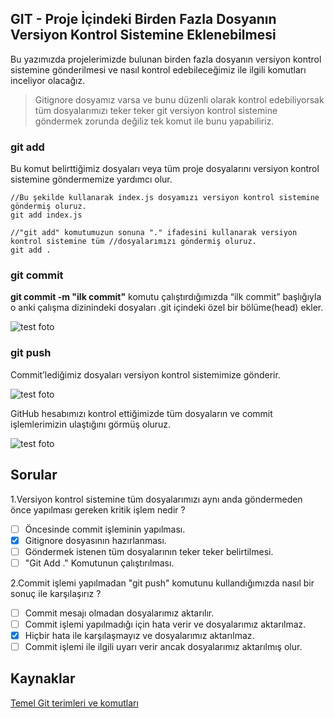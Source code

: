 ## GIT - Proje İçindeki Birden Fazla Dosyanın Versiyon Kontrol Sistemine Eklenebilmesi

Bu yazımızda projelerimizde bulunan birden fazla dosyanın versiyon kontrol sistemine gönderilmesi ve nasıl kontrol edebileceğimiz ile ilgili komutları inceliyor olacağız.

> Gitignore dosyamız varsa ve bunu düzenli olarak kontrol edebiliyorsak tüm dosyalarımızı teker teker git versiyon kontrol sistemine göndermek zorunda değiliz tek komut ile bunu yapabiliriz.

### git add

Bu komut belirttiğimiz dosyaları veya tüm proje dosyalarını versiyon kontrol sistemine göndermemize yardımcı olur.

```
//Bu şekilde kullanarak index.js dosyamızı versiyon kontrol sistemine göndermiş oluruz.
git add index.js

//"git add" komutumuzun sonuna "." ifadesini kullanarak versiyon kontrol sistemine tüm //dosyalarımızı göndermiş oluruz.
git add .
```

### git commit

**git commit -m "ilk commit"** komutu çalıştırdığımızda “ilk commit” başlığıyla o anki çalışma dizinindeki dosyaları .git içindeki özel bir bölüme(head) ekler.

![test foto](figures/ilk-kommit.png)

### git push

Commit’lediğimiz dosyaları versiyon kontrol sistemimize gönderir.

![test foto](figures/git-push.png)

GitHub hesabımızı kontrol ettiğimizde tüm dosyaların ve commit işlemlerimizin ulaştığını görmüş oluruz.

![test foto](figures/github.png)

## Sorular

1.Versiyon kontrol sistemine tüm dosyalarımızı aynı anda göndermeden önce yapılması gereken kritik işlem nedir ?

- [ ] Öncesinde commit işleminin yapılması.
- [x] Gitignore dosyasının hazırlanması.
- [ ] Göndermek istenen tüm dosyalarının teker teker belirtilmesi.
- [ ] "Git Add ." Komutunun çalıştırılması.

2.Commit işlemi yapılmadan "git push" komutunu kullandığımızda nasıl bir sonuç ile karşılaşırız ?

- [ ] Commit mesajı olmadan dosyalarımız aktarılır.
- [ ] Commit işlemi yapılmadığı için hata verir ve dosyalarımız aktarılmaz.
- [x] Hiçbir hata ile karşılaşmayız ve dosyalarımız aktarılmaz.
- [ ] Commit işlemi ile ilgili uyarı verir ancak dosyalarımız aktarılmış olur.

## Kaynaklar

[Temel Git terimleri ve komutları](https://medium.com/@alianilkocak/temel-git-terimleri-ve-komutlar%C4%B1-6bc62b802baf)
